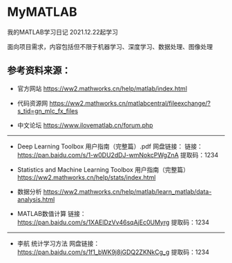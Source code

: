 # MyMATLAB
我的MATLAB学习日记
2021.12.22起学习

面向项目需求，内容包括但不限于机器学习、深度学习、数据处理、图像处理

## 参考资料来源：
* 官方网站
https://ww2.mathworks.cn/help/matlab/index.html

* 代码资源网
https://ww2.mathworks.cn/matlabcentral/fileexchange/?s_tid=gn_mlc_fx_files

* 中文论坛
https://www.ilovematlab.cn/forum.php
-------------------------------------

* Deep Learning Toolbox 用户指南（完整篇）.pdf 网盘链接：
链接：https://pan.baidu.com/s/1-w0DU2dDJ-wmNokcPWgZnA 
提取码：1234

* Statistics and Machine Learning Toolbox 用户指南（完整篇）
https://ww2.mathworks.cn/help/stats/index.html

* 数据分析 
https://ww2.mathworks.cn/help/matlab/learn_matlab/data-analysis.html

* MATLAB数值计算
链接：https://pan.baidu.com/s/1XAElDzVv46sqAjEc0UMyrg 
提取码：1234

------------------------------------

* 李航 统计学习方法
网盘链接：https://pan.baidu.com/s/1f1_bWK9j8jGDQ2ZKNkCg_g 
提取码：1234

